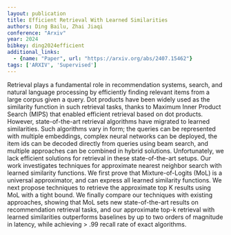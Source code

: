 ```yaml
---
layout: publication
title: Efficient Retrieval With Learned Similarities
authors: Ding Bailu, Zhai Jiaqi
conference: "Arxiv"
year: 2024
bibkey: ding2024efficient
additional_links:
  - {name: "Paper", url: "https://arxiv.org/abs/2407.15462"}
tags: ['ARXIV', 'Supervised']
---
```

<p>Retrieval plays a fundamental role in recommendation systems, search,
and natural language processing by efficiently finding relevant items
from a large corpus given a query. Dot products have been widely used as
the similarity function in such retrieval tasks, thanks to Maximum Inner
Product Search (MIPS) that enabled efficient retrieval based on dot
products. However, state-of-the-art retrieval algorithms have migrated
to learned similarities. Such algorithms vary in form; the queries can
be represented with multiple embeddings, complex neural networks can be
deployed, the item ids can be decoded directly from queries using beam
search, and multiple approaches can be combined in hybrid solutions.
Unfortunately, we lack efficient solutions for retrieval in these
state-of-the-art setups. Our work investigates techniques for
approximate nearest neighbor search with learned similarity functions.
We first prove that Mixture-of-Logits (MoL) is a universal approximator,
and can express all learned similarity functions. We next propose
techniques to retrieve the approximate top K results using MoL with a
tight bound. We finally compare our techniques with existing approaches,
showing that MoL sets new state-of-the-art results on recommendation
retrieval tasks, and our approximate top-k retrieval with learned
similarities outperforms baselines by up to two orders of magnitude in
latency, while achieving &gt; .99 recall rate of exact algorithms.</p>

